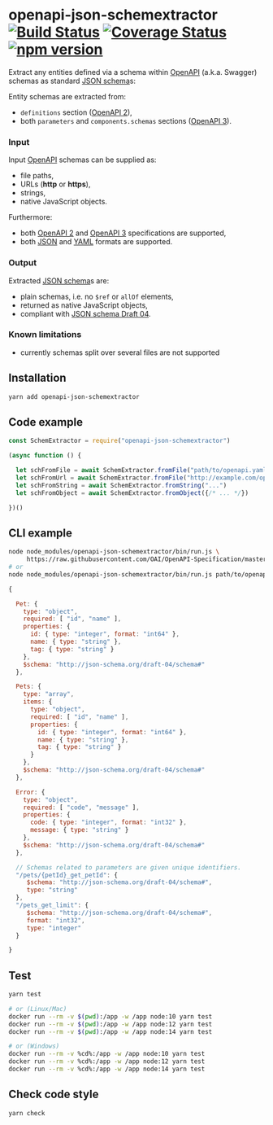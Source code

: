 # openapi-json-schemextractor [![Build Status](https://travis-ci.org/francescozanoni/openapi-json-schemextractor.svg?branch=master)](https://travis-ci.org/francescozanoni/openapi-json-schemextractor) [![Coverage Status](https://coveralls.io/repos/github/francescozanoni/openapi-json-schemextractor/badge.svg?branch=master&service=github)](https://coveralls.io/github/francescozanoni/openapi-json-schemextractor?branch=master&service=github) [![npm version](https://badge.fury.io/js/openapi-json-schemextractor.svg)](https://badge.fury.io/js/openapi-json-schemextractor)

Extract any entities defined via a schema within [OpenAPI](https://swagger.io/docs/specification/about) (a.k.a. Swagger) schemas as standard [JSON schema](https://json-schema.org)s:

Entity schemas are extracted from:
  - `definitions` section ([OpenAPI 2](https://swagger.io/docs/specification/2-0)),
  - both `parameters` and `components.schemas` sections ([OpenAPI 3](https://swagger.io/docs/specification)).

### Input

Input [OpenAPI](https://swagger.io/docs/specification/about) schemas can be supplied as:

- file paths,
- URLs (**http** or **https**),
- strings,
- native JavaScript objects.

Furthermore:

- both [OpenAPI 2](https://swagger.io/docs/specification/2-0) and [OpenAPI 3](https://swagger.io/docs/specification) specifications are supported,
- both [JSON](https://www.json.org) and [YAML](https://yaml.org) formats are supported.

### Output

Extracted [JSON schema](https://json-schema.org)s are:

- plain schemas, i.e. no `$ref` or `allOf` elements,
- returned as native JavaScript objects,
- compliant with [JSON schema Draft 04](https://json-schema.org/specification-links.html#draft-4).

### Known limitations

- currently schemas split over several files are not supported

## Installation
```bash
yarn add openapi-json-schemextractor
```

## Code example
```javascript
const SchemExtractor = require("openapi-json-schemextractor")

(async function () {

  let schFromFile = await SchemExtractor.fromFile("path/to/openapi.yaml")
  let schFromUrl = await SchemExtractor.fromFile("http://example.com/openapi.yaml")
  let schFromString = await SchemExtractor.fromString("...")
  let schFromObject = await SchemExtractor.fromObject({/* ... */})

})()
```

## CLI example
```bash
node node_modules/openapi-json-schemextractor/bin/run.js \
     https://raw.githubusercontent.com/OAI/OpenAPI-Specification/master/examples/v3.0/petstore.yaml
# or
node node_modules/openapi-json-schemextractor/bin/run.js path/to/openapi.yaml
```

```javascript
{

  Pet: {
    type: "object",
    required: [ "id", "name" ],
    properties: {
      id: { type: "integer", format: "int64" },
      name: { type: "string" },
      tag: { type: "string" }
    },
    $schema: "http://json-schema.org/draft-04/schema#"
  },

  Pets: {
    type: "array",
    items: {
      type: "object",
      required: [ "id", "name" ],
      properties: {
        id: { type: "integer", format: "int64" },
        name: { type: "string" },
        tag: { type: "string" }
      }
    },
    $schema: "http://json-schema.org/draft-04/schema#"
  },

  Error: {
    type: "object",
    required: [ "code", "message" ],
    properties: {
      code: { type: "integer", format: "int32" },
      message: { type: "string" }
    },
    $schema: "http://json-schema.org/draft-04/schema#"
  },

  // Schemas related to parameters are given unique identifiers.
  "/pets/{petId}_get_petId": {
     $schema: "http://json-schema.org/draft-04/schema#",
     type: "string"
  },
  "/pets_get_limit": {
     $schema: "http://json-schema.org/draft-04/schema#",
     format: "int32",
     type: "integer"
  }

}
```

## Test
```bash
yarn test

# or (Linux/Mac)
docker run --rm -v $(pwd):/app -w /app node:10 yarn test
docker run --rm -v $(pwd):/app -w /app node:12 yarn test
docker run --rm -v $(pwd):/app -w /app node:14 yarn test

# or (Windows)
docker run --rm -v %cd%:/app -w /app node:10 yarn test
docker run --rm -v %cd%:/app -w /app node:12 yarn test
docker run --rm -v %cd%:/app -w /app node:14 yarn test
```

## Check code style
```bash
yarn check
```